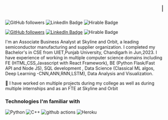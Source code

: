# <marquee>Hello, I'm Sejal</marquee> 
![GitHub followers](https://img.shields.io/github/followers/your-username?style=social)
![LinkedIn Badge](https://img.shields.io/badge/-Sejal%20Sharma-blue?style=flat-square&logo=Linkedin&logoColor=white&link=https://www.linkedin.com/in/sejal-sharma0138/)
![Hirable Badge](https://img.shields.io/badge/Hirable-yes-brightgreen)



[![GitHub followers](https://img.shields.io/github/followers/sejalsharma0138?label=Follow&style=social)](https://github.com/sejalsharma0138/?tab=follow)
[![LinkedIn Badge](https://img.shields.io/badge/-LinkedIn-blue?style=social&logo=Linkedin&logoColor=blue&link=https://www.linkedin.com//in/sejal-sharma-6964491a0/)](https://www.linkedin.com//in/sejal-sharma-6964491a0/)
![Hirable Badge](https://img.shields.io/badge/Open%20to%20Work-Yes-brightgreen)


I'm an Associate Business Analyst at Skyline and Orbit, a leading semiconductor manufacturing and supplier organization. I completed my Bachelor's in CSE from UIET,Punjab University, Chandigarh in Jun,2023. I have experience of working in multiple computer science domains including FE (HTML,CSS,Javascript with React Framework), BE (Python Flask/Fast API and Node JS), SQL development , Data Science (Classical ML algos, Deep Learning -CNN,ANN,RNN,LSTM), Data Analysis and Visualization.



🔭 I have worked on multiple projects during my college as well as during multiple internships and as an FTE at Skyline and Orbit

### Technologies I'm familiar with
<p>
 
  <img alt="Python" src="https://img.shields.io/badge/-Python-yellow?style=flat-square&logo=python&logoColor=white" />
  <img alt="C++" src="https://img.shields.io/badge/-C++-red?style=flat-square&logo=C++&logoColor=white" />
  <img alt="github actions" src="https://img.shields.io/badge/-Github_Actions-2088FF?style=flat-square&logo=github-actions&logoColor=white" />
  
  <img alt="Heroku" src="https://img.shields.io/badge/-Heroku-430098?style=flat-square&logo=heroku&logoColor=white" />
 

</p>

<!--
Here are some ideas to get you started:

- 🔭 I’m currently working on ...
-  ...
- 👯 I’m looking to collaborate on ...
- 🤔 I’m looking for help with ...
- 💬 Ask me about ...
- 📫 How to reach me: ...
- 😄 Pronouns: ...
- ⚡ Fun fact: ...
-->
